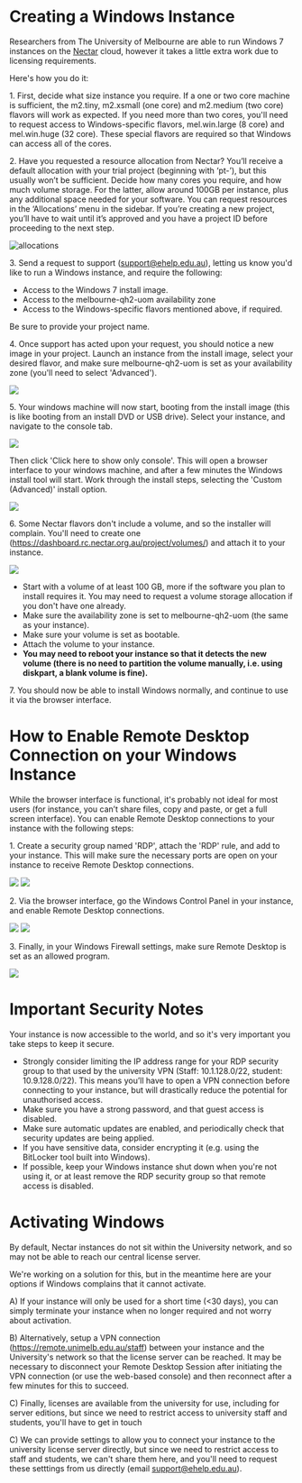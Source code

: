 # Creating a Windows Instance

Researchers from The University of Melbourne are able to run Windows 7 instances on the [Nectar](http://nectar.org.au/) cloud, however it takes a little extra work due to licensing requirements.

Here's how you do it:

1\. First, decide what size instance you require. If a one or two core machine is sufficient, the m2.tiny, m2.xsmall (one core) and m2.medium (two core) flavors will work as expected. If you need more than two cores, you'll need to request access to Windows-specific flavors, mel.win.large (8 core) and mel.win.huge (32 core). These special flavors are required so that Windows can access all of the cores.

2\. Have you requested a resource allocation from Nectar? You’ll receive a default allocation with your trial project (beginning with ‘pt-’), but this usually won’t be sufficient. Decide how many cores you require, and how much volume storage. For the latter, allow around 100GB per instance, plus any additional space needed for your software. You can request resources in the ‘Allocations’ menu in the sidebar. If you’re creating a new project, you’ll have to wait until it’s approved and you have a project ID before proceeding to the next step.

![allocations](images/allocations.png)

3\. Send a request to support (support@ehelp.edu.au), letting us know you'd like to run a Windows instance, and require the following:

* Access to the Windows 7 install image.
* Access to the melbourne-qh2-uom availability zone
* Access to the Windows-specific flavors mentioned above, if required.

Be sure to provide your project name.

4\. Once support has acted upon your request, you should notice a new image in your project. Launch an instance from the install image, select your desired flavor, and make sure melbourne-qh2-uom is set as your availability zone (you'll need to select 'Advanced').

![](images/images.png)

5\. Your windows machine will now start, booting from the install image (this is like booting from an install DVD or USB drive). Select your instance, and navigate to the console tab.

![](images/console1.png)

Then click 'Click here to show only console'. This will open a browser interface to your windows machine, and after a few minutes the Windows install tool will start. Work through the install steps, selecting the 'Custom (Advanced)' install option.

![](images/console2.png)

6\. Some Nectar flavors don't include a volume, and so the installer will complain. You'll need to create one (https://dashboard.rc.nectar.org.au/project/volumes/) and attach it to your instance.

![](images/install_dest.png)
 
* Start with a volume of at least 100 GB, more if the software you plan to install requires it. You may need to request a volume storage allocation if you don't have one already. 
* Make sure the availability zone is set to melbourne-qh2-uom (the same as your instance).
* Make sure your volume is set as bootable.
* Attach the volume to your instance.
* **You may need to reboot your instance so that it detects the new volume (there is no need to partition the volume manually, i.e. using diskpart, a blank volume is fine).**


7\. You should now be able to install Windows normally, and continue to use it via the browser interface.


# How to Enable Remote Desktop Connection on your Windows Instance
While the browser interface is functional, it's probably not ideal for most users (for instance, you can’t share files, copy and paste, or get a full screen interface). You can enable Remote Desktop connections to your instance with the following steps:

1\. Create a security group named 'RDP', attach the 'RDP' rule, and add to your instance. This will make sure the necessary ports are open on your instance to receive Remote Desktop connections.

![](images/create_security_group.png)
![](images/add_rule.png)


2\. Via the browser interface, go the Windows Control Panel in your instance, and enable Remote Desktop connections.

![](images/control_panel.png)
![](images/system_props.png)


3\. Finally, in your Windows Firewall settings, make sure Remote Desktop is set as an allowed program.

![](images/firewall.png)


# Important Security Notes
Your instance is now accessible to the world, and so it's very important you take steps to keep it secure.

* Strongly consider limiting the IP address range for your RDP security group to that used by the university VPN (Staff: 10.1.128.0/22, student: 10.9.128.0/22). This means you’ll have to open a VPN connection before connecting to your instance, but will drastically reduce the potential for unauthorised access.
* Make sure you have a strong password, and that guest access is disabled.
* Make sure automatic updates are enabled, and periodically check that security updates are being applied.
* If you have sensitive data, consider encrypting it (e.g. using the BitLocker tool built into Windows).
* If possible, keep your Windows instance shut down when you're not using it, or at least remove the RDP security group so that remote access is disabled.


# Activating Windows
By default, Nectar instances do not sit within the University network, and so may not be able to reach our central license server. 

We're working on a solution for this, but in the meantime here are your options if Windows complains that it cannot activate.

A) If your instance will only be used for a short time (<30 days), you can simply terminate your instance when no longer required and not worry about activation.

B) Alternatively, setup a VPN connection (https://remote.unimelb.edu.au/staff) between your instance and the University's network so that the license server can be reached. It may be necessary to disconnect your Remote Desktop Session after initiating the VPN connection (or use the web-based console) and then reconnect after a few minutes for this to succeed.

C) Finally, licenses are available from the university for use, including for server editions, but since we need to restrict access to university staff and students, you'll have to get in touch

C) We can provide settings to allow you to connect your instance to the university license server directly, but since we need to restrict access to staff and students, we can't share them here, and you'll need to request these setttings from us directly (email support@ehelp.edu.au).
